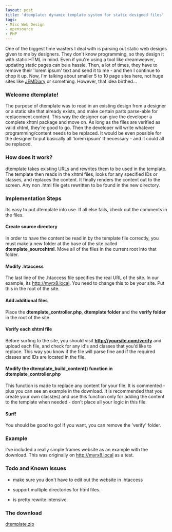 ```yaml
---
layout: post
title: 'dtemplate: dynamic template system for static designed files'
tags:
- Misc Web Design
- opensource
- PHP
---
```

One of the biggest time wasters I deal with is parsing out static web designs given to me by designers.  They don't know programming, so they design it with static HTML in mind.  Even if you're using a tool like dreamweaver, updating static pages can be a hassle.  Then, a lot of times, they have to remove their 'lorem ipsum' text and send it to me - and then I continue to chop it up.  Now, I'm talking about smaller 5 to 10 page sites here, not huge sites like [JEMDiary](http://jemdiary.com) or something.  However, that idea birthed...

### Welcome dtemplate!

The purpose of dtemplate was to read in an existing design from a designer or a static site that already exists, and make certain parts parse-able for replacement content.  This way the designer can give the developer a complete xhtml package and move on.  As long as the files are verified as valid xhtml, they're good to go.  Then the developer will write whatever programming/content needs to be replaced.  It would be even possible for the designer to put basically all 'lorem ipsum' if necessary - and it could all be replaced.

### How does it work?

dtemplate takes existing URLs and rewrites them to be used in the template.  The template then reads in the xhtml files, looks for any specified IDs or classes, and replaces the content.  It finally renders the content out to the screen.  Any non .html file gets rewritten to be found in the new directory.

### Implementation Steps

Its easy to put dtemplate into use.  If all else fails, check out the comments in the files.

#### Create source directory

In order to have the content be read in by the template file correctly, you must make a new folder at the base of the site called **dtemplate_sourcehtml**.  Move all of the files in the current root into that folder.

#### Modify .htaccess

The last line of the .htaccess file specifies the real URL of the site.  In our example, its http://myrx8.local.  You need to change this to be your site.  Put this in the root of the site.

#### Add additional files

Place the **dtemplate_controller.php**, **dtemplate folder** and the **verify folder** in the root of the site.

#### Verify each xhtml file

Before surfing to the site, you should visit **http://yoursite.com/verify** and upload each file, and check for any id's and classes that you'd like to replace.  This way you know if the file will parse fine and if the required classes and IDs are located in the file.

#### Modify the dtemplate_build_content() function in dtemplate_controller.php

This function is made to replace any content for your file.  It is commented - plus you can see an example in the download.  It is recommended that you create your own class(es) and use this function only for adding the content to the template when needed - don't place all your logic in this file.

#### Surf!

You should be good to go!  If you want, you can remove the 'verify' folder.

### Example

I've included a really simple frames website as an example with the download.  This was originally on http://myrx8.local as a test.

### Todo and Known Issues

- make sure you don't have to edit out the website in .htaccess

- support multiple directories for html files.

- is pretty rewrite intensive.

### The download

[dtemplate.zip](/uploads/2008/dtemplate.zip)
